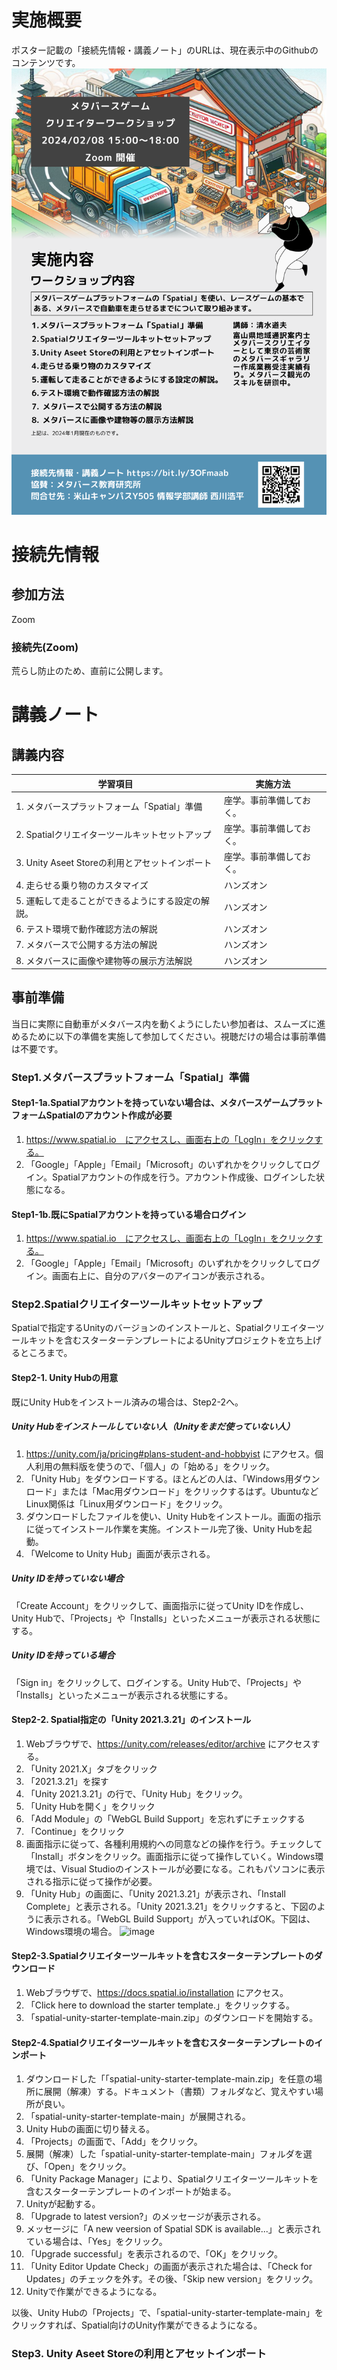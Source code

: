 # 実施概要
ポスター記載の「接続先情報・講義ノート」のURLは、現在表示中のGithubのコンテンツです。
![2024年2月8日メタバースゲームクリエイターワークショップちらし](https://github.com/kolinz/metavserse-edu-workshop/blob/main/leaflet-metaversecreatorworkshop-20240208.png)
# 接続先情報
## 参加方法
Zoom
### 接続先(Zoom)
荒らし防止のため、直前に公開します。
# 講義ノート
## 講義内容
| 学習項目  | 実施方法 |
| ------------- | ------------- |
| 1. メタバースプラットフォーム「Spatial」準備  | 座学。事前準備しておく。  |
| 2. Spatialクリエイターツールキットセットアップ  | 座学。事前準備しておく。  |
| 3. Unity Aseet Storeの利用とアセットインポート  | 座学。事前準備しておく。  |
| 4. 走らせる乗り物のカスタマイズ  | ハンズオン  |
| 5. 運転して走ることができるようにする設定の解説。  | ハンズオン  |
| 6. テスト環境で動作確認方法の解説  | ハンズオン  |
| 7. メタバースで公開する方法の解説  | ハンズオン  |
| 8. メタバースに画像や建物等の展示方法解説  | ハンズオン  |

## 事前準備
当日に実際に自動車がメタバース内を動くようにしたい参加者は、スムーズに進めるために以下の準備を実施して参加してください。視聴だけの場合は事前準備は不要です。

### Step1.メタバースプラットフォーム「Spatial」準備
#### Step1-1a.Spatialアカウントを持っていない場合は、メタバースゲームプラットフォームSpatialのアカウント作成が必要
1. https://www.spatial.io　にアクセスし、画面右上の「LogIn」をクリックする。
2. 「Google」「Apple」「Email」「Microsoft」のいずれかをクリックしてログイン。Spatialアカウントの作成を行う。アカウント作成後、ログインした状態になる。
#### Step1-1b.既にSpatialアカウントを持っている場合ログイン
1. https://www.spatial.io　にアクセスし、画面右上の「LogIn」をクリックする。
2. 「Google」「Apple」「Email」「Microsoft」のいずれかをクリックしてログイン。画面右上に、自分のアバターのアイコンが表示される。

### Step2.Spatialクリエイターツールキットセットアップ
Spatialで指定するUnityのバージョンのインストールと、Spatialクリエイターツールキットを含むスターターテンプレートによるUnityプロジェクトを立ち上げるところまで。
#### Step2-1. Unity Hubの用意
既にUnity Hubをインストール済みの場合は、Step2-2へ。
##### Unity Hubをインストールしていない人（Unityをまだ使っていない人）
1. https://unity.com/ja/pricing#plans-student-and-hobbyist にアクセス。個人利用の無料版を使うので、「個人」の「始める」をクリック。
2. 「Unity Hub」をダウンロードする。ほとんどの人は、「Windows用ダウンロード」または「Mac用ダウンロード」をクリックするはず。UbuntuなどLinux関係は「Linux用ダウンロード」をクリック。
3. ダウンロードしたファイルを使い、Unity Hubをインストール。画面の指示に従ってインストール作業を実施。インストール完了後、Unity Hubを起動。
5. 「Welcome to Unity Hub」画面が表示される。
##### Unity IDを持っていない場合
「Create Account」をクリックして、画面指示に従ってUnity IDを作成し、Unity Hubで、「Projects」や「Installs」といったメニューが表示される状態にする。
##### Unity IDを持っている場合
「Sign in」をクリックして、ログインする。Unity Hubで、「Projects」や「Installs」といったメニューが表示される状態にする。
#### Step2-2. Spatial指定の「Unity 2021.3.21」のインストール
1. Webブラウザで、https://unity.com/releases/editor/archive にアクセスする。
2. 「Unity 2021.X」タブをクリック
3. 「2021.3.21」を探す
4. 「Unity 2021.3.21」の行で、「Unity Hub」をクリック。
5. 「Unity Hubを開く」をクリック
6. 「Add Module」の「WebGL Build Support」を忘れずにチェックする
7. 「Continue」をクリック
8. 画面指示に従って、各種利用規約への同意などの操作を行う。チェックして「Install」ボタンをクリック。画面指示に従って操作していく。Windows環境では、Visual Studioのインストールが必要になる。これもパソコンに表示される指示に従って操作が必要。
9. 「Unity Hub」の画面に、「Unity 2021.3.21」が表示され、「Install Complete」と表示される。「Unity 2021.3.21」をクリックすると、下図のように表示される。「WebGL Build Support」が入っていればOK。下図は、Windows環境の場合。
![image](https://github.com/kolinz/metavserse-edu-workshop/assets/16685896/456a5543-20c5-40d8-a12f-d3cce5c4e0d1)
#### Step2-3.Spatialクリエイターツールキットを含むスターターテンプレートのダウンロード
1. Webブラウザで、https://docs.spatial.io/installation にアクセス。
2. 「Click here to download the starter template.」をクリックする。
3. 「spatial-unity-starter-template-main.zip」のダウンロードを開始する。
#### Step2-4.Spatialクリエイターツールキットを含むスターターテンプレートのインポート
1. ダウンロードした「「spatial-unity-starter-template-main.zip」を任意の場所に展開（解凍）する。ドキュメント（書類）フォルダなど、覚えやすい場所が良い。
2. 「spatial-unity-starter-template-main」が展開される。
3. Unity Hubの画面に切り替える。
4. 「Projects」の画面で、「Add」をクリック。
5. 展開（解凍）した「spatial-unity-starter-template-main」フォルダを選び、「Open」をクリック。
6. 「Unity Package Manager」により、Spatialクリエイターツールキットを含むスターターテンプレートのインポートが始まる。
7. Unityが起動する。
8. 「Upgrade to latest version?」のメッセージが表示される。
9. メッセージに「A new veersion of Spatial SDK is available...」と表示されている場合は、「Yes」をクリック。
10. 「Upgrade successful」を表示されるので、「OK」をクリック。
11. 「Unity Editor Update Check」の画面が表示された場合は、「Check for Updates」のチェックを外す。その後、「Skip new version」をクリック。
12. Unityで作業ができるようになる。

以後、Unity Hubの「Projects」で、「spatial-unity-starter-template-main」をクリックすれば、Spatial向けのUnity作業ができるようになる。

### Step3. Unity Aseet Storeの利用とアセットインポート


